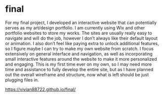 # final

For my final project, I developed an interactive website that can potentially serves as my art/design portfolio. I am currently using Wix and other portfolio websites to store my works. The sites are usually really easy to navigate and will do the job, however I don’t always like their default layout or animation. I also don’t feel like paying extra to unlock additional features, so I figure maybe I can try to make my own website from scratch. I focus extensively on general interface and navigation, as well as incorporating small interactive features around the website to make it more personalized and engaging. This is my first time ever on my own, so I may need more time and assistance to fully develop the entire site, but as I have planned out the overall wireframe and structure, now what is left should be just plugging files in. 



https://vivian88722.github.io/final/
